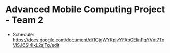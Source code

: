 # Advanced Mobile Computing Project - Team 2

* Schedule: https://docs.google.com/document/d/1CjgWYKpjvYFAbCEIinPqYVnt7ToVlSJ6Sl4IkL2ajTo/edit
